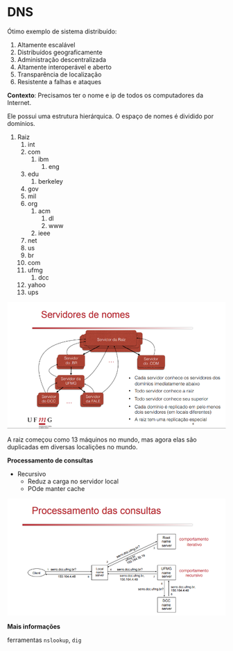 # DNS

Ótimo exemplo de sistema distribuído:
1. Altamente escalável
2. Distribuídos geograficamente
3. Administração descentralizada
4. Altamente interoperável e aberto
5. Transparência de localização
6. Resistente a falhas e ataques


**Contexto**: Precisamos ter o nome e ip de todos os computadores da Internet.

Ele possui uma estrutura hierárquica. O espaço de nomes é dividido por domínios.

1. Raiz
   1. int
   2. com
      1. ibm
         1. eng
   3. edu
      1. berkeley
   4. gov
   5. mil
   6. org
      1. acm
         1. dl
         2. www 
      2. ieee
   7. net
   8. us
   9.  br
      1.  com
      2.  ufmg
          1.  dcc
   10. yahoo
   11. ups

<img src="imgs/dns.png">

A raiz começou como 13 máquinos no mundo, mas agora elas são duplicadas em diversas localições no mundo.

**Processamento de consultas**

- Recursivo
  - Reduz a carga no servidor local
  - POde manter cache

<img src="imgs/dns1.png">

**Mais informações**

ferramentas `nslookup`, `dig`